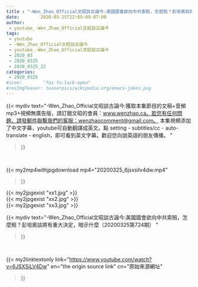 ```yaml
---
title : "-Wen_Zhao_Official文昭談古論今:美國國會欲向中共索賠，怎麼賠？彭培奧談將有重大決定，暗示什麼（20200325第724期） "
date:        2020-03-25T22:05:09-07:00
author:
 - youtube_-Wen_Zhao_Official文昭談古論今
tags:
 - youtube
 - -Wen_Zhao_Official文昭談古論今
 - youtube_-Wen_Zhao_Official文昭談古論今
 - 2020_03
 - 2020_0325
 - 2020_0325_22
categories:
 - 2020_0325
#icon:        "fas fa-lock-open"
#resImgTeaser: teaserpics/wikipedia.org/emacs-jokes.png
---
```


{{< mydiv text="-Wen_Zhao_Official文昭談古論今:獲取本集節目的文稿+音頻mp3+視頻無廣告版，請訂閱文昭的會員：www.wenzhao.ca。若您有任何問題，請發郵件聯繫我們的客服：wenzhaocomment@gmail.com。 本集視頻添加了中文字幕，youtube可自動翻譯成英文。點 setting - subtitles/cc - auto-translate - english，即可看到英文字幕。歡迎您向說英語的朋友傳播。 "
>}}
<br>


{{< my2mp4withjpgdownload mp4="20200325_6jsxsilv4dw.mp4"
>}}

{{< my2jpgexist "xx1.jpg" >}}<br>
{{< my2jpgexist "xx2.jpg" >}}<br>
{{< my2jpgexist "xx3.jpg" >}}<br>



{{< mydiv text="-Wen_Zhao_Official文昭談古論今:美國國會欲向中共索賠，怎麼賠？彭培奧談將有重大決定，暗示什麼（20200325第724期） "
>}}
<br>

{{< my2linktextonly link="https://www.youtube.com/watch?v=6JSXSiLV4Dw"
en="the origin source link" cn="原始來源網址"
>}}


<br>

